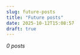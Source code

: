 ```yaml
---
slug: future-posts
title: "Future posts"
date: 2025-10-12T15:08:57
draft: true
---
```


*0 posts*


